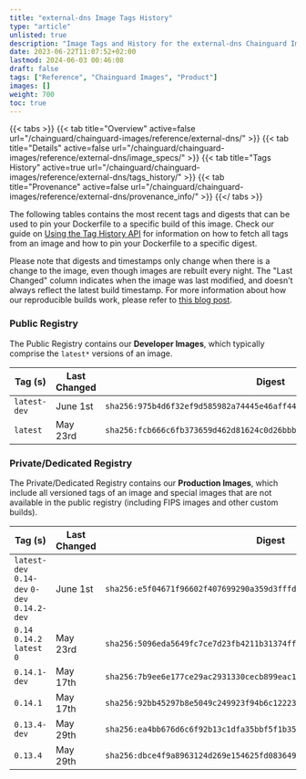 ```yaml
---
title: "external-dns Image Tags History"
type: "article"
unlisted: true
description: "Image Tags and History for the external-dns Chainguard Image"
date: 2023-06-22T11:07:52+02:00
lastmod: 2024-06-03 00:46:08
draft: false
tags: ["Reference", "Chainguard Images", "Product"]
images: []
weight: 700
toc: true
---
```


{{< tabs >}}
{{< tab title="Overview" active=false url="/chainguard/chainguard-images/reference/external-dns/" >}}
{{< tab title="Details" active=false url="/chainguard/chainguard-images/reference/external-dns/image_specs/" >}}
{{< tab title="Tags History" active=true url="/chainguard/chainguard-images/reference/external-dns/tags_history/" >}}
{{< tab title="Provenance" active=false url="/chainguard/chainguard-images/reference/external-dns/provenance_info/" >}}
{{</ tabs >}}

The following tables contains the most recent tags and digests that can be used to pin your Dockerfile to a specific build of this image. Check our guide on [Using the Tag History API](/chainguard/chainguard-images/using-the-tag-history-api/) for information on how to fetch all tags from an image and how to pin your Dockerfile to a specific digest.

Please note that digests and timestamps only change when there is a change to the image, even though images are rebuilt every night. The "Last Changed" column indicates when the image was last modified, and doesn't always reflect the latest build timestamp. For more information about how our reproducible builds work, please refer to [this blog post](https://www.chainguard.dev/unchained/reproducing-chainguards-reproducible-image-builds).

### Public Registry
The Public Registry contains our **Developer Images**, which typically comprise the `latest*` versions of an image.

| Tag (s)       | Last Changed | Digest                                                                    |
|---------------|--------------|---------------------------------------------------------------------------|
|  `latest-dev` | June 1st     | `sha256:975b4d6f32ef9d585982a74445e46aff44322c352070ec19288723e869a864d9` |
|  `latest`     | May 23rd     | `sha256:fcb666c6fb373659d462d81624c0d26bbb0f7d1a33cfd4da2f4f0f012fb61385` |


### Private/Dedicated Registry
The Private/Dedicated Registry contains our **Production Images**, which include all versioned tags of an image and special images that are not available in the public registry (including FIPS images and other custom builds).

| Tag (s)                                       | Last Changed | Digest                                                                    |
|-----------------------------------------------|--------------|---------------------------------------------------------------------------|
|  `latest-dev` `0.14-dev` `0-dev` `0.14.2-dev` | June 1st     | `sha256:e5f04671f96602f407699290a359d3fffdabe7cfbf0d42eb137383053843d545` |
|  `0.14` `0.14.2` `latest` `0`                 | May 23rd     | `sha256:5096eda5649fc7ce7d23fb4211b31374ff300be6c05ce0a1a0a430a396d06dec` |
|  `0.14.1-dev`                                 | May 17th     | `sha256:7b9ee6e177ce29ac2931330cecb899eac1bb2c9cbc7fb6d21863dd3bc5984f9e` |
|  `0.14.1`                                     | May 17th     | `sha256:92bb45297b8e5049c249923f94b6c12223e5e5e19ea7031b259b51a168055101` |
|  `0.13.4-dev`                                 | May 29th     | `sha256:ea4bb676d6c6f92b13c1dfa35bbf5f1b35ff4a1d886330b6eb73472d713632f4` |
|  `0.13.4`                                     | May 29th     | `sha256:dbce4f9a8963124d269e154625fd083649c5b47887c243bbdb3ea9eb1254e0e9` |

